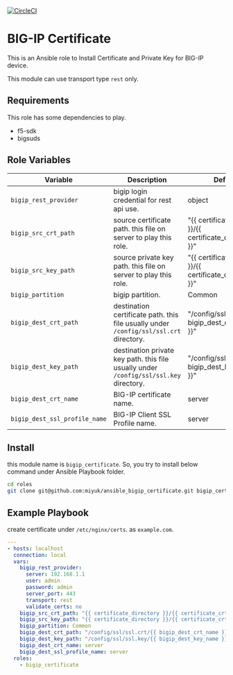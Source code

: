 [![CircleCI](https://circleci.com/gh/miyuk/ansible_bigip_certificate.svg?style=svg)](https://circleci.com/gh/miyuk/ansible_bigip_certificate)

# BIG-IP Certificate

This is an Ansible role to Install Certificate and Private Key for BIG-IP device.

This module can use transport type `rest` only.

## Requirements

This role has some dependencies to play.

- f5-sdk
- bigsuds

## Role Variables

| Variable | Description | Default |
| --- | --- | --- |
| `bigip_rest_provider` | bigip login credential for rest api use. | object |
| `bigip_src_crt_path` | source certificate path. this file on server to play this role. | "{{ certificate_directory }}/{{ certificate_crt_filename }}" |
| `bigip_src_key_path` | source private key path. this file on server to play this role. | "{{ certificate_directory }}/{{ certificate_crt_filename }}" |
| `bigip_partition` | bigip partition. | Common |
| `bigip_dest_crt_path` | destination certificate path. this file usually under `/config/ssl/ssl.crt` directory. | "/config/ssl/ssl.crt/{{ bigip_dest_crt_name }}" |
| `bigip_dest_key_path` | destination private key path. this file usually under `/config/ssl/ssl.key` directory. | "/config/ssl/ssl.key/{{ bigip_dest_key_name }}" |
| `bigip_dest_crt_name` | BIG-IP certificate name. | server |
| `bigip_dest_ssl_profile_name` | BIG-IP Client SSL Profile name. | server |

## Install

this module name is `bigip_certificate`. So, you try to install below command under Ansible Playbook folder.

```bash
cd roles
git clone git@github.com:miyuk/ansible_bigip_certificate.git bigip_certificate
```

## Example Playbook

create certificate under `/etc/nginx/certs`. as `example.com`.

```yaml
---
- hosts: localhost
  connection: local
  vars:
    bigip_rest_provider:
      server: 192.168.1.1
      user: admin
      password: admin
      server_port: 443
      transport: rest
      validate_certs: no
    bigip_src_crt_path: "{{ certificate_directory }}/{{ certificate_crt_filename }}"
    bigip_src_key_path: "{{ certificate_directory }}/{{ certificate_crt_filename }}"
    bigip_partition: Common
    bigip_dest_crt_path: "/config/ssl/ssl.crt/{{ bigip_dest_crt_name }}"
    bigip_dest_key_path: "/config/ssl/ssl.key/{{ bigip_dest_key_name }}"
    bigip_dest_crt_name: server
    bigip_dest_ssl_profile_name: server
  roles:
    - bigip_certificate
```